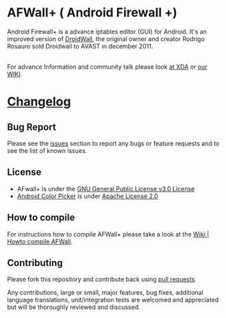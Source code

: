 AFWall+ ( Android Firewall +)
======
Android Firewall+ is a advance iptables editor (GUI) for Android. It's an improved version of [DroidWall](http://code.google.com/p/droidwall), the original owner and creator Rodrigo Rosauro sold Droidwall to AVAST in december 2011.

<br>For advance Information and community talk please look [at XDA](http://forum.xda-developers.com/showthread.php?t=1957231) or [our WIKI](https://github.com/ukanth/afwall/wiki).

[Changelog](https://github.com/ukanth/afwall/blob/master/Changelog.md)
======

## Bug Report
Please see the [issues](https://github.com/ukanth/afwall/issues) section to
report any bugs or feature requests and to see the list of known issues.

## License

* AFwall+ is under the [GNU General Public License v3.0 License](https://www.gnu.org/licenses/gpl.html)
* [Android Color Picker](https://code.google.com/p/android-color-picker) is under [Apache License 2.0](http://www.apache.org/licenses/LICENSE-2.0)

## How to compile
For instructions how to compile AFWall+ please take a look at the [Wiki | Howto compile AFWall](https://github.com/ukanth/afwall/wiki/Howto-compile-AFWall-).

## Contributing

Please fork this repository and contribute back using
[pull requests](https://github.com/ukanth/afwall/pulls).

Any contributions, large or small, major features, bug fixes, additional
language translations, unit/integration tests are welcomed and appreciated
but will be thoroughly reviewed and discussed.
